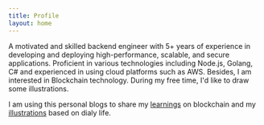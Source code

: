 ```yaml
---
title: Profile
layout: home
---
```


A motivated and skilled backend engineer with 5+ years of experience in developing and deploying high-performance, scalable, and secure applications. Proficient in various technologies including Node.js, Golang, C# and experienced in using cloud platforms such as AWS. Besides, I am interested in Blockchain technology. During my free time, I'd like to draw some illustrations.

I am using this personal blogs to share my [learnings](./web3/)  on blockchain and my [illustrations](./illustrations/) based on dialy life.
